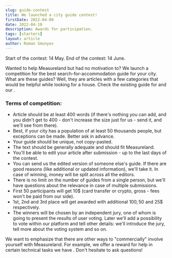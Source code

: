 ```yaml
---
slug: guide-contest
title: We launched a city guide contest!
firstDate: 2022-04-09
date: 2022-04-10
description: Awards for participation.
tags: [starters]
layout: article
author: Roman Smunyov
---
```


<script>
    import Summary from "$lib/components/Article/Summary.svelte";
    import TextLink from "$lib/components/ui-elements/TextLink.svelte";
</script>

Start of the contest: 14 May. End of the contest: 14 June.

<Summary
    text="Write and submit your guide. 10$ award is guaranteed for the first 50 participants. Winners will get more!"
/>

Wanted to help Measureland but had no motivation to? We launch a competition for the best search-for-accommodation guide for your city. What are these guides? Well, they are articles with a few categories that would be helpful while looking for a house. Check the existing guide for <TextLink href="../minsk-belarus/" text="Minsk" /> and our <TextLink href="../write-a-guide/" text="how-to-write-a-guide article" />.

### Terms of competition:

- Article should be at least 400 words (if there's nothing you can add, and you didn't get to 400 - don't increase the size just for us - send it, and we'll see from there).
- Best, if your city has a population of at least 50 thousands people, but exceptions can be made. Better ask in advance.
- Your guide should be unique, not copy-pasted.
- The text should be generally adequate and should fit Measureland.
- You'll be able to edit your article after submission - up to the last days of the contest.
- You can send us the edited version of someone else's guide. If there are good reasons (like additional or updated information), we'll take it. In case of winning, money will be split across all the editors.
- There is no limit on the number of guides from a single person, but we'll have questions about the relevance in case of multiple submissions.
- First 50 participants will get 10$ (card transfer or crypto, gross - fees won't be paid from our side).
- 1st, 2nd and 3rd place will get awarded with additional 100$, 50$ and 25$ respectively.
- The winners will be chosen by an independent jury, one of whom is going to present the results of user voting. Later we'll add a possibility to vote within our platform and tell other details: we'll introduce the jury, tell more about the voting system and so on.

We want to emphasize that there are other ways to "commercially" involve yourself with Measureland. For example, we offer a reward for help in certain technical tasks we have <TextLink href="https://github.com/RomanistHere/Measureland/issues" text="on GitHub" blank={true} />. Don't hesitate to ask questions!
